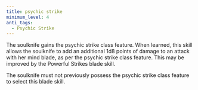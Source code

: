 ```yaml
---
title: psychic strike
minimum_level: 4
anti_tags:
  - Psychic Strike
---
```


The soulknife gains the psychic strike class feature. When learned, this skill allows the soulknife to add an additional 1d8 points of damage to an attack with her mind blade, as per the psychic strike class feature. This may be improved by the Powerful Strikes blade skill.

The soulknife must not previously possess the psychic strike class feature to select this blade skill.

